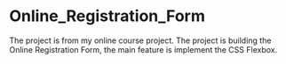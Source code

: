 # Online_Registration_Form

The project is from my online course project. The project is building the Online Registration Form, the main feature is implement the CSS Flexbox.
